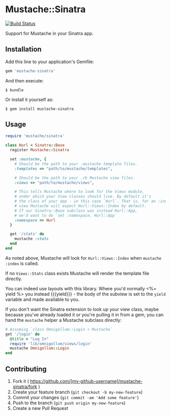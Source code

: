 # Mustache::Sinatra

[![Build Status](https://travis-ci.org/mustache/mustache-sinatra.svg)](https://travis-ci.org/mustache/mustache-sinatra)

Support for Mustache in your Sinatra app.

## Installation

Add this line to your application's Gemfile:

```ruby
gem 'mustache-sinatra'
```

And then execute:

    $ bundle

Or install it yourself as:

    $ gem install mustache-sinatra

## Usage

```ruby
require 'mustache/sinatra'

class Hurl < Sinatra::Base
  register Mustache::Sinatra

  set :mustache, {
    # Should be the path to your .mustache template files.
    :templates => "path/to/mustache/templates",

    # Should be the path to your .rb Mustache view files.
    :views => "path/to/mustache/views",

    # This tells Mustache where to look for the Views module,
    # under which your View classes should live. By default it's
    # the class of your app - in this case `Hurl`. That is, for an :index
    # view Mustache will expect Hurl::Views::Index by default.
    # If our Sinatra::Base subclass was instead Hurl::App,
    # we'd want to do `set :namespace, Hurl::App`
    :namespace => Hurl
  }

  get '/stats' do
    mustache :stats
  end
end
```

As noted above, Mustache will look for `Hurl::Views::Index` when
`mustache :index` is called.

If no `Views::Stats` class exists Mustache will render the template
file directly.

You can indeed use layouts with this library. Where you'd normally
<%= yield %> you instead {{{yield}}} - the body of the subview is
set to the `yield` variable and made available to you.

If you don't want the Sinatra extension to look up your view class,
maybe because you've already loaded it or you're pulling it in from
a gem, you can hand the `mustache` helper a Mustache subclass directly:

```ruby
# Assuming `class Omnigollum::Login < Mustache`
get '/login' do
  @title = "Log In"
  require 'lib/omnigollum/views/login'
  mustache Omnigollum::Login
end
```

## Contributing

1. Fork it ( https://github.com/[my-github-username]/mustache-sinatra/fork )
2. Create your feature branch (`git checkout -b my-new-feature`)
3. Commit your changes (`git commit -am 'Add some feature'`)
4. Push to the branch (`git push origin my-new-feature`)
5. Create a new Pull Request
